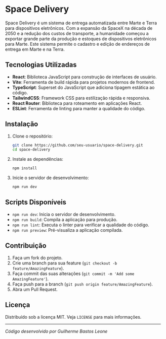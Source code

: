 # Space Delivery

Space Delivery é um sistema de entrega automatizada entre Marte e Terra para dispositivos eletrônicos. Com a expansão da SpaceX na década de 2050 e a redução dos custos de transporte, a humanidade começou a exportar grande parte da produção e estoques de dispositivos eletrônicos para Marte. Este sistema permite o cadastro e edição de endereços de entrega em Marte e na Terra.

## Tecnologias Utilizadas

- **React**: Biblioteca JavaScript para construção de interfaces de usuário.
- **Vite**: Ferramenta de build rápida para projetos modernos de frontend.
- **TypeScript**: Superset do JavaScript que adiciona tipagem estática ao código.
- **TailwindCSS**: Framework CSS para estilização rápida e responsiva.
- **React Router**: Biblioteca para roteamento em aplicações React.
- **ESLint**: Ferramenta de linting para manter a qualidade do código.

## Instalação

1. Clone o repositório:
   ```bash
   git clone https://github.com/seu-usuario/space-delivery.git
   cd space-delivery
   ```

2. Instale as dependências:
   ```bash
   npm install
   ```

3. Inicie o servidor de desenvolvimento:
   ```bash
   npm run dev
   ```

## Scripts Disponíveis

- `npm run dev`: Inicia o servidor de desenvolvimento.
- `npm run build`: Compila a aplicação para produção.
- `npm run lint`: Executa o linter para verificar a qualidade do código.
- `npm run preview`: Pré-visualiza a aplicação compilada.

## Contribuição

1. Faça um fork do projeto.
2. Crie uma branch para sua feature (`git checkout -b feature/AmazingFeature`).
3. Faça commit das suas alterações (`git commit -m 'Add some AmazingFeature'`).
4. Faça push para a branch (`git push origin feature/AmazingFeature`).
5. Abra um Pull Request.

## Licença

Distribuído sob a licença MIT. Veja `LICENSE` para mais informações.

---
_Código desenvolvido por Guilherme Bastos Leone_
